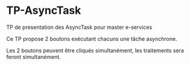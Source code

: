 # TP-AsyncTask
TP de presentation des AsyncTask pour master e-services

Ce TP propose 2 boutons exécutant chacuns une tâche asynchrone.

Les 2 boutons peuvent être cliqués simultanément, les traitements sera feront simultanément.
